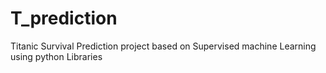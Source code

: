 # T_prediction
Titanic Survival Prediction project based on Supervised machine Learning using python Libraries
